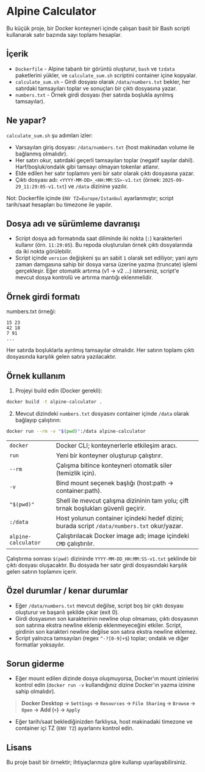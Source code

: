# Alpine Calculator

Bu küçük proje, bir Docker konteyneri içinde çalışan basit bir Bash scripti kullanarak satır bazında sayı toplamı hesaplar.

## İçerik
- `Dockerfile` - Alpine tabanlı bir görüntü oluşturur, `bash` ve `tzdata` paketlerini yükler, ve `calculate_sum.sh` scriptini container içine kopyalar.
- `calculate_sum.sh` - Girdi dosyası olarak `/data/numbers.txt` bekler, her satırdaki tamsayıları toplar ve sonuçları bir çıktı dosyasına yazar.
- `numbers.txt` - Örnek girdi dosyası (her satırda boşlukla ayrılmış tamsayılar).

## Ne yapar?
`calculate_sum.sh` şu adımları izler:
- Varsayılan giriş dosyası: `/data/numbers.txt` (host makinadan volume ile bağlanmış olmalıdır).
- Her satırı okur, satırdaki geçerli tamsayıları toplar (negatif sayılar dahil). Harf/boşluk/ondalık gibi tamsayı olmayan tokenlar atlanır.
- Elde edilen her satır toplamını yeni bir satır olarak çıktı dosyasına yazar.
- Çıktı dosyası adı: `<YYYY-MM-DD>_<HH:MM:SS>-v1.txt` (örnek: `2025-09-29_11:29:05-v1.txt`) ve `/data` dizinine yazılır.

Not: Dockerfile içinde `ENV TZ=Europe/Istanbul` ayarlanmıştır; script tarih/saat hesapları bu timezone ile yapılır.

## Dosya adı ve sürümleme davranışı
- Script dosya adı formatında saat diliminde iki nokta (`:`) karakterleri kullanır (örn. `11:29:05`). Bu repoda oluşturulan örnek çıktı dosyalarında da iki nokta görülebilir.
- Script içinde `version` değişkeni şu an sabit `1` olarak set ediliyor; yani aynı zaman damgasına sahip bir dosya varsa üzerine yazma (truncate) işlemi gerçekleşir. Eğer otomatik artırma (v1 -> v2 ...) isterseniz, script'e mevcut dosya kontrolü ve artırma mantığı eklenmelidir.

## Örnek girdi formatı
numbers.txt örneği:

```
15 23
42 18
7 91
...
```

Her satırda boşluklarla ayrılmış tamsayılar olmalıdır. Her satırın toplamı çıktı dosyasında karşılık gelen satıra yazılacaktır.

## Örnek kullanım
1) Projeyi build edin (Docker gerekli):

```bash
docker build -t alpine-calculator .
```

2) Mevcut dizindeki `numbers.txt` dosyasını container içinde `/data` olarak bağlayıp çalıştırın:

```bash
docker run --rm -v "$(pwd)":/data alpine-calculator
```

| | |
|-|-|
| `docker` | Docker CLI; konteynerlerle etkileşim aracı. |
| `run` | Yeni bir konteyner oluşturup çalıştırır. |
| `--rm` | Çalışma bitince konteyneri otomatik siler (temizlik için). |
| `-v` | Bind mount seçenek başlığı (host:path → container:path). |
| `"$(pwd)"` | Shell ile mevcut çalışma dizininin tam yolu; çift tırnak boşlukları güvenli geçirir. |
| `:/data` | Host yolunun container içindeki hedef dizini; burada script `/data/numbers.txt` okur/yazar. |
| `alpine-calculator` | Çalıştırılacak Docker image adı; image içindeki `CMD` çalıştırılır. |

Çalıştırma sonrası `$(pwd)` dizininde `YYYY-MM-DD_HH:MM:SS-v1.txt` şeklinde bir çıktı dosyası oluşacaktır. Bu dosyada her satır girdi dosyasındaki karşılık gelen satırın toplamını içerir.

## Özel durumlar / kenar durumlar
- Eğer `/data/numbers.txt` mevcut değilse, script boş bir çıktı dosyası oluşturur ve başarılı şekilde çıkar (exit 0).
- Girdi dosyasının son karakterinin newline olup olmaması, çıktı dosyasının son satırına ekstra newline eklenip eklenmeyeceğini etkiler. Script, girdinin son karakteri newline değilse son satıra ekstra newline eklemez.
- Script yalnızca tamsayıları (regex `^-?[0-9]+$`) toplar; ondalık ve diğer formatlar yoksayılır.

## Sorun giderme
- Eğer mount edilen dizinde dosya oluşmuyorsa, Docker'ın mount izinlerini kontrol edin (`docker run -v` kullandığınız dizine Docker'ın yazma izinine sahip olmalıdır).
> **Docker Desktop -> `Settings` -> `Resources` -> `File Sharing` -> `Browse` -> `Open` -> Add (`+`) -> `Apply`**
- Eğer tarih/saat beklediğinizden farklıysa, host makinadaki timezone ve container içi TZ (`ENV TZ`) ayarlarını kontrol edin.

## Lisans
Bu proje basit bir örnektir; ihtiyaçlarınıza göre kullanıp uyarlayabilirsiniz.
